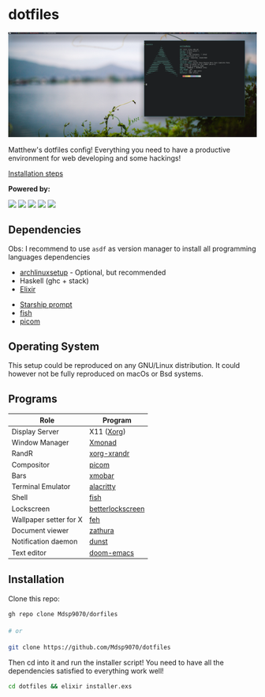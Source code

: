 # dotfiles

![screenshot](./assets/screenshot.png)

Matthew's dotfiles config! Everything you need to have a productive
environment for web developing and some hackings!

[Installation steps](#Installation)

**Powered by:**

![](https://img.shields.io/badge/-Arch-informational?style=for-the-badge&logo=Arch-Linux&logoColor=white&color=1793D1)
![](https://img.shields.io/badge/-Fish-informational?style=for-the-badge&logoColor=white&color=5927E3)
![](https://img.shields.io/badge/-Haskell-informational?style=for-the-badge&logo=Haskell&logoColor=white&color=5D4F85)
![](https://img.shields.io/badge/-Elixir-informational?style=for-the-badge&logo=Elixir&logoColor=white&color=4B275F)
![](https://img.shields.io/badge/-Emacs-informational?style=for-the-badge&logo=GNU-Emacs&logoColor=white&color=7F5AB6)

## Dependencies

Obs: I recommend to use `asdf` as version manager to install all programming
languages dependencies

- [archlinuxsetup](https://github.com/Mdsp9070/archlinux-setup) - Optional, but recommended
- Haskell (ghc + stack)
- [Elixir](https://elixir-lang.org/install.html)
<!-- - Neovim: See `scripts/neovim` to installing the nightly build -->
- [Starship prompt](https://starship.rs/)
- [fish](https://github.com/fish-shell/fish-shell)
- [picom](https://github.com/yshui/picom)

## Operating System

This setup could be reproduced on any GNU/Linux distribution.
It could however not be fully reproduced on macOs or Bsd systems.

## Programs

| Role                   | Program                                                             |
| ---------------------- | ------------------------------------------------------------------- |
| Display Server         | X11 ([Xorg](https://wiki.archlinux.org/index.php/Xorg))             |
| Window Manager         | [Xmonad](https://xmonad.org/)                                       |
| RandR                  | [xorg-xrandr](https://www.archlinux.org/packages/?name=xorg-xrandr) |
| Compositor             | [picom](https://github.com/yshui/picom)                             |
| Bars                   | [xmobar](https://hackage.haskell.org/package/xmobar)                |
| Terminal Emulator      | [alacritty](https://github.com/alacritty/alacritty)                 |
| Shell                  | [fish](https://github.com/fish-shell/fish-shell)                    |
| Lockscreen             | [betterlockscreen](https://github.com/pavanjadhaw/betterlockscreen) |
| Wallpaper setter for X | [feh](https://wiki.archlinux.org/index.php/feh)                     |
| Document viewer        | [zathura](https://pwmt.org/projects/zathura/)                       |
| Notification daemon    | [dunst](https://dunst-project.org/)                                 |
| Text editor            | [doom-emacs](https://github.com/hlissner/doom-emacs)                |

<!-- ## Neovim plugins -->

<!-- | Plugin name                                                              | Role                                       | -->
<!-- | ------------------------------------------------------------------------ | ------------------------------------------ | -->
<!-- | [dein.vim](https://github.com/Shougo/dein.vim)                           | Plugin manager                             | -->
<!-- | [dein-ui.vim](https://github.com/wsdjeg/dein-ui.vim)                     | UI for dein                                | -->
<!-- | [rainbow](https://github.com/luochen1990/rainbow)                        | Rainbow matches (paren, brackets...)       | -->
<!-- | [vim-projectionist](https://github.com/tpope/vim-projectionist)          | Granular project configuration             | -->
<!-- | [vim-smoothie](https://github.com/psliwka/vim-smoothie)                  | Smoothier vim moves                        | -->
<!-- | [tagalong.vim](https://github.com/AndrewRadev/tagalong.vim)              | Auto change html tags                      | -->
<!-- | [emmet-vim](https://github.com/mattn/emmet-vim)                          | Emmet for vim                              | -->
<!-- | [goyo](https://github.com/junegunn/goyo.vim)                             | Zen mode                                   | -->
<!-- | [vim-which-key](https://github.com/liuchengxu/vim-which-key)             | See what keys do                           | -->
<!-- | [nvim-colorizer.lua](https://github.com/norcalli/nvim-colorizer.lua)     | Colorizer                                  | -->
<!-- | [nvim-treesitter](https://github.com/nvim-treesitter/nvim-treesitter)    | Syntax highlighting                        | -->
<!-- | [vim-signify](https://github.com/mhinz/vim-signify)                      | Show git modifications                     | -->
<!-- | [vim-fugitive](https://github.com/tpope/vim-fugitive)                    | Git wrapper                                | -->
<!-- | [vim-rhubarb](https://github.com/tpope/vim-rhubarb)                      | Github wrapper                             | -->
<!-- | [gv.vim](https://github.com/junegunn/gv.vim)                             | Git commit browser                         | -->
<!-- | [git-messenger.vim](https://github.com/rhysd/git-messenger.vim)          | Git hidden messages                        | -->
<!-- | [vim-omni](https://github.com/GuiLra/vim-omni/)                          | Omni colorscheme                           | -->
<!-- | [challenger-deep-theme](https://github.com/challenger-deep-theme/vim)    | Challenger deep colorscheme                | -->
<!-- | [coc.nvim](https://github.com/neoclide/coc.nvim)                         | LSP integration                            | -->
<!-- | [earthly.vim](https://github.com/earthly/earthly.vim)                    | Earthfile syntax highlighting              | -->
<!-- | [haskell-vim](https://github.com/neovimhaskell/haskell-vim)              | Haskell syntax highlighting and identation | -->
<!-- | [minimap.vim](https://github.com/wfxr/minimap.vim)                       | Blazzing fast minimap                      | -->
<!-- | [vim-elixir](https://github.com/elixir-editors/vim-elixir)               | Support for Elixir                         | -->
<!-- | [purescript-vim](https://github.com/purescript-contrib/purescript-vim)   | Support forPurescript                      | -->
<!-- | [identLine](https://github.com/Yggdroot/indentLine)                      | Display identation levels                  | -->
<!-- | [vim-surround](https://github.com/tpope/vim-surround)                    | Surround anything                          | -->
<!-- | [vim-commentary](https://github.com/tpope/vim-commentary)                | Comments anything                          | -->
<!-- | [nvim-bufferline.lua](https://github.com/akinsho/nvim-bufferline.lua)    | Bufferline                                 | -->
<!-- | [spaceline.vim](https://github.com/glepnir/spaceline.vim)                | Spaceline like spacemacs                   | -->
<!-- | [nvim-web-devicons](https://github.com/kyazdani42/nvim-web-devicons)     | Icons                                      | -->
<!-- | [vim-easymotion](https://github.com/easymotion/vim-easymotion)           | Better motion                              | -->
<!-- | [markdown-preview.nvim](https://github.com/iamcco/markdown-preview.nvim) | Markdown Preview                           | -->
<!-- | [any-jump](https://github.com/pechorin/any-jump.vim)                     | Jump to any definition                     | -->

<!-- ## Coc extensions -->

<!-- - coc-pairs -->
<!-- - coc-tsserver -->
<!-- - coc-eslint -->
<!-- - coc-prettier -->
<!-- - coc-json -->
<!-- - coc-css -->
<!-- - coc-html -->
<!-- - coc-markdownlint -->
<!-- - coc-svg -->
<!-- - coc-vimlsp -->
<!-- - coc-emoji -->
<!-- - coc-elixir -->
<!-- - coc-docker -->
<!-- - coc-erlang_ls -->
<!-- - coc-solargraph -->
<!-- - coc-fish -->

<!-- extras: -->

<!-- - haskell-language-server -->
<!-- - purescript-language-server -->

## Installation

Clone this repo:

```sh
gh repo clone Mdsp9070/dorfiles

# or

git clone https://github.com/Mdsp9070/dotfiles
```

Then cd into it and run the installer script!
You need to have all the dependencies satisfied
to everything work well!

```sh
cd dotfiles && elixir installer.exs
```
